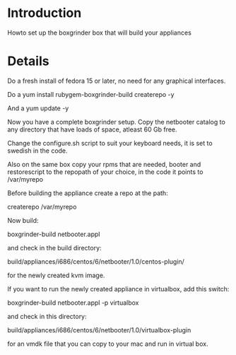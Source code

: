 # Introduction #

Howto set up the boxgrinder box that will build your appliances


# Details #

Do a fresh install of fedora 15 or later, no need for any graphical interfaces.

Do a yum install rubygem-boxgrinder-build createrepo -y

And a yum update -y

Now you have a complete boxgrinder setup. Copy the netbooter catalog to any directory that have loads of space, atleast 60 Gb free.

Change the configure.sh script to suit your keyboard needs, it is set to swedish in the code.

Also on the same box copy your rpms that are needed, booter and restorescript to the repopath of your choice, in the code it points to /var/myrepo

Before building the appliance create a repo at the path:

createrepo /var/myrepo

Now build:

boxgrinder-build netbooter.appl

and check in the build directory:

build/appliances/i686/centos/6/netbooter/1.0/centos-plugin/

for the newly created kvm image.

If you want to run the newly created appliance in virtualbox, add this switch:

boxgrinder-build netbooter.appl -p virtualbox

and check in this directory:

build/appliances/i686/centos/6/netbooter/1.0/virtualbox-plugin

for an vmdk file that you can copy to your mac and run in virtual box.